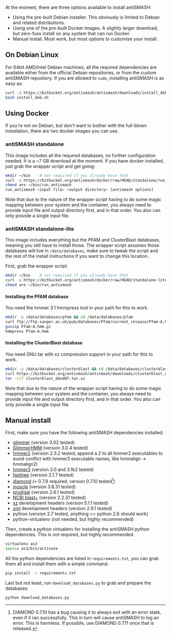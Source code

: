 At the moment, there are three options available to install antiSMASH:

  - Using the pre-built Debian installer. This obviously is limited to Debian
    and related distributions.
  - Using one of the pre-built Docker images. A slightly larger download, but
    zero-fuss install on any system that can run Docker.
  - Manual install. Most work, but most options to customise your install.

## On Debian Linux

For 64bit AMD/Intel Debian machines, all the required dependencies are available
either from the official Debian repositories, or from the custom antiSMASH
repository. If you are allowed to `sudo`, installing antiSMASH is as easy as:

```bash
curl -q https://bitbucket.org/antismash/antismash/downloads/install_deb.sh > install_deb.sh
bash install_deb.sh
```

## Using Docker

If you're not on Debian, but don't want to bother with the full-blown
installation, there are two docker images you can use.

### antiSMASH standalone

This image includes all the required databases, no further configuration needed.
It is a ~7 GB download at the moment. If you have docker installed, just grab
the wrapper script and get going:

```bash
mkdir ~/bin    # not required if you already have that
curl -q https://bitbucket.org/antismash/docker/raw/HEAD/standalone/run_antismash > ~/bin/run_antismash
chmod a+x ~/bin/run_antismash
run_antismash <input file> <output directory> [antismash options]
```

Note that due to the nature of the wrapper script having to do some magic
mapping between your system and the container, you always need to provide input
file and output directory first, and in that order. You also can only provide a
single input file.

### antiSMASH standalone-lite

This image includes everything but the PFAM and ClusterBlast databases, meaning
you still have to install those. The wrapper script assumes those databases will
live in `/data/databases`, make sure to tweak the script and the rest of the
install instructions if you want to change this location.

First, grab the wrapper script:

```bash
mkdir ~/bin    # not required if you already have that
curl -q https://bitbucket.org/antismash/docker/raw/HEAD/standalone-lite/run_antismash > ~/bin/run_antismash
chmod a+x ~/bin/run_antismash
```

#### Installing the PFAM database
You need the hmmer 3.1 hmmpress tool in your path for this to work.
```bash
mkdir -p /data/databases/pfam && cd /data/databases/pfam
curl ftp://ftp.sanger.ac.uk/pub/databases/Pfam/current_release/Pfam-A.hmm.gz > Pfam-A.hmm.gz
gunzip Pfam-A.hmm.gz
hmmpress Pfam-A.hmm
```

#### Installing the ClusterBlast database
You need GNU tar with xz compression support in your path for this to work.
```bash
mkdir -p /data/databases/clusterblast && cd /data/databases/clusterblast
curl https://bitbucket.org/antismash/antismash/downloads/clusterblast_dmnd07.tar.xz > clusterblast_dmnd07.tar.xz
tar -xJf clusterblast_dmnd07.tar.xz
```

Note that due to the nature of the wrapper script having to do some magic
mapping between your system and the container, you always need to provide input
file and output directory first, and in that order. You also can only provide a
single input file.

## Manual install

First, make sure you have the following antiSMASH dependencies installed:

- [glimmer](https://ccb.jhu.edu/software/glimmer/) (version 3.02 tested)
- [GlimmerHMM](https://ccb.jhu.edu/software/glimmerhmm/) (version 3.0.4 tested)
- [hmmer2](http://hmmer.janelia.org/download.html) (version 2.3.2 tested, append a 2 to all hmmer2 executables to avoid conflict with hmmer3 executable names, like hmmalign -> hmmalign2)
- [hmmer3](http://hmmer.janelia.org/download.html) (version 3.0 and 3.1b2 tested)
- [fasttree](http://www.microbesonline.org/fasttree/#Install) (version 2.1.7 tested)
- [diamond](https://github.com/bbuchfink/diamond) (> 0.7.9 required, version 0.7.10 tested[^1])
- [muscle](http://www.drive5.com/muscle/downloads.htm) (version 3.8.31 tested)
- [prodigal](http://prodigal.ornl.gov/) (version 2.6.1 tested)
- [NCBI blast+](ftp://ftp.ncbi.nlm.nih.gov/blast/executables/blast+/LATEST/) (version 2.2.31 tested)
- [xz](http://tukaani.org/xz/) development headers (version 5.1.1 tested)
- [xml](http://xmlsoft.org) development headers (version 2.9.1 tested)
- python (version 2.7 tested, anything >= python 2.6 should work)
- python-virtualenv (not needed, but highly recommended)

Then, create a python virtualenv for installing the antiSMASH python
dependencies. This is not required, but highly recommended.

[^1]: DIAMOND 0.7.10 has a bug causing it to always exit with an error state,
even if it ran successfully. This in turn will cause antiSMASH to log an error.
This is harmless. If possible, use DIAMOND 0.7.11 once that is released.

```bash
virtualenv as3
source as3/bin/activate
```

All the python dependencies are listed in `requirements.txt`, you can grab them
all and install them with a simple command:

```bash
pip install -r requirements.txt
```

Last but not least, run `download_databases.py` to grab and prepare the
databases:

```bash
python download_databases.py
```
